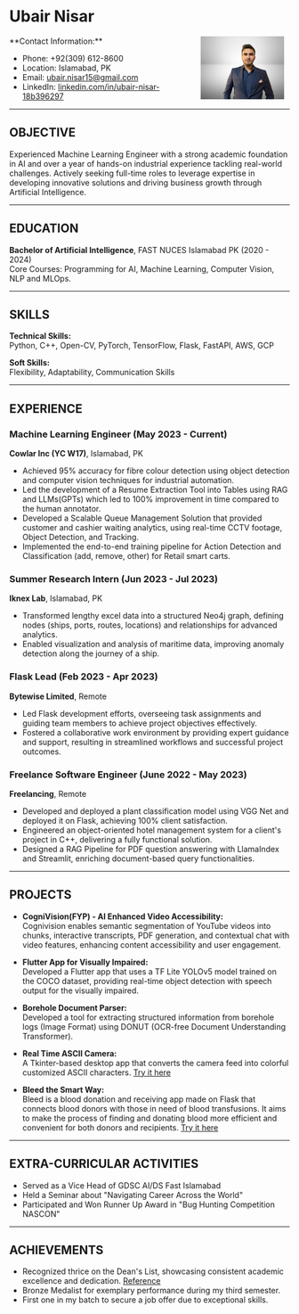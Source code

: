 # Ubair Nisar

<div style="float: right; margin: 0 10px 10px 0;">
  <img src="IMG-20240511-WA0037-removebg-preview.png" alt="Ubair Nisar's Photo" width="150"/>
</div>
**Contact Information:**

- Phone: +92(309) 612-8600
- Location: Islamabad, PK
- Email: [ubair.nisar15@gmail.com](mailto:ubair.nisar15@gmail.com)
- LinkedIn: [linkedin.com/in/ubair-nisar-18b396297](https://www.linkedin.com/in/ubair-nisar-18b396297/)

---

## OBJECTIVE

Experienced Machine Learning Engineer with a strong academic foundation in AI and over a year of hands-on industrial experience tackling real-world challenges. Actively seeking full-time roles to leverage expertise in developing innovative solutions and driving business growth through Artificial Intelligence.

---

## EDUCATION

**Bachelor of Artificial Intelligence**, FAST NUCES Islamabad PK (2020 - 2024)  
Core Courses: Programming for AI, Machine Learning, Computer Vision, NLP and MLOps.

---

## SKILLS

**Technical Skills:**  
Python, C++, Open-CV, PyTorch, TensorFlow, Flask, FastAPI, AWS, GCP

**Soft Skills:**  
Flexibility, Adaptability, Communication Skills

---

## EXPERIENCE

### Machine Learning Engineer (May 2023 - Current)
**Cowlar Inc (YC W17)**, Islamabad, PK
- Achieved 95% accuracy for fibre colour detection using object detection and computer vision techniques for industrial automation.
- Led the development of a Resume Extraction Tool into Tables using RAG and LLMs(GPTs) which led to 100% improvement in time compared to the human annotator.
- Developed a Scalable Queue Management Solution that provided customer and cashier waiting analytics, using real-time CCTV footage, Object Detection, and Tracking.
- Implemented the end-to-end training pipeline for Action Detection and Classification (add, remove, other) for Retail smart carts.

### Summer Research Intern (Jun 2023 - Jul 2023)
**Iknex Lab**, Islamabad, PK
- Transformed lengthy excel data into a structured Neo4j graph, defining nodes (ships, ports, routes, locations) and relationships for advanced analytics.
- Enabled visualization and analysis of maritime data, improving anomaly detection along the journey of a ship.

### Flask Lead (Feb 2023 - Apr 2023)
**Bytewise Limited**, Remote
- Led Flask development efforts, overseeing task assignments and guiding team members to achieve project objectives effectively.
- Fostered a collaborative work environment by providing expert guidance and support, resulting in streamlined workflows and successful project outcomes.

### Freelance Software Engineer (June 2022 - May 2023)
**Freelancing**, Remote
- Developed and deployed a plant classification model using VGG Net and deployed it on Flask, achieving 100% client satisfaction.
- Engineered an object-oriented hotel management system for a client's project in C++, delivering a fully functional solution.
- Designed a RAG Pipeline for PDF question answering with LlamaIndex and Streamlit, enriching document-based query functionalities.

---

## PROJECTS

- **CogniVision(FYP) - AI Enhanced Video Accessibility:**  
  Cognivision enables semantic segmentation of YouTube videos into chunks, interactive transcripts, PDF generation, and contextual chat with video features, enhancing content accessibility and user engagement.

- **Flutter App for Visually Impaired:**  
  Developed a Flutter app that uses a TF Lite YOLOv5 model trained on the COCO dataset, providing real-time object detection with speech output for the visually impaired.

- **Borehole Document Parser:**  
  Developed a tool for extracting structured information from borehole logs (Image Format) using DONUT (OCR-free Document Understanding Transformer).

- **Real Time ASCII Camera:**  
  A Tkinter-based desktop app that converts the camera feed into colorful customized ASCII characters. [Try it here](https://github.com/ubairnisar/ASCII-Cam)

- **Bleed the Smart Way:**  
  Bleed is a blood donation and receiving app made on Flask that connects blood donors with those in need of blood transfusions. It aims to make the process of finding and donating blood more efficient and convenient for both donors and recipients. [Try it here](https://github.com/ubairnisar/bleed)

---

## EXTRA-CURRICULAR ACTIVITIES

- Served as a Vice Head of GDSC AI/DS Fast Islamabad
- Held a Seminar about "Navigating Career Across the World"
- Participated and Won Runner Up Award in "Bug Hunting Competition NASCON"

---

## ACHIEVEMENTS

- Recognized thrice on the Dean's List, showcasing consistent academic excellence and dedication. [Reference](https://www.nu.edu.pk/Campus/Islamabad/DeanLists)
- Bronze Medalist for exemplary performance during my third semester.
- First one in my batch to secure a job offer due to exceptional skills.
